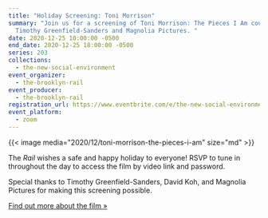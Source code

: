 ```yaml
---
title: "Holiday Screening: Toni Morrison"
summary: "Join us for a screening of Toni Morrison: The Pieces I Am courtesy of
  Timothy Greenfield-Sanders and Magnolia Pictures. "
date: 2020-12-25 10:00:00 -0500
end_date: 2020-12-25 18:00:00 -0500
series: 203
collections:
  - the-new-social-environment
event_organizer:
  - the-brooklyn-rail
event_producer:
  - the-brooklyn-rail
registration_url: https://www.eventbrite.com/e/the-new-social-environment-203-toni-morrison-the-pieces-i-am-tickets-133238244175
event_platform:
  - zoom
---
```

{{< image media="2020/12/toni-morrison-the-pieces-i-am" size="md" >}}

The *Rail* wishes a safe and happy holiday to everyone! RSVP to tune in throughout the day to access the film by video link and password. 

Special thanks to Timothy Greenfield-Sanders, David Koh, and Magnolia Pictures for making this screening possible.

[Find out more about the film »](https://www.tonimorrisonfilm.com/videos/)